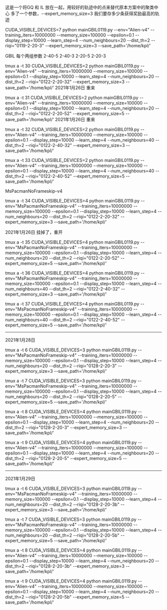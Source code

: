 这是一个将GQ 和 IL 放在一起，用较好的轨迹中的点来替代原本方案中的聚类中心
多了一个参数，--expert_memory_size=3
我们要存多少条获得奖励最高的轨迹

CUDA_VISIBLE_DEVICES=7 python mainGBIL0119.py --env="Alien-v4" --training_iters=10000000 --memory_size=100000 --epsilon=0.1 --display_step=10000 --learn_step=4 --num_neighbours=20 --dist_th=2 --riqi="0119-2-20-3" --expert_memory_size=3 --save_path='/home/kpl/'

GBIL 每个两组参数 2-40-5 2-40-3 2-20-5 2-20-3

tmux a -t 30
CUDA_VISIBLE_DEVICES=2 python mainGBIL0119.py --env="Alien-v4" --training_iters=10000000 --memory_size=100000 --epsilon=0.1 --display_step=10000 --learn_step=4 --num_neighbours=20 --dist_th=2 --riqi="0122-2-20-32" --expert_memory_size=3 --save_path='/home/kpl/'
2021年1月26日 重来

tmux a -t 31
CUDA_VISIBLE_DEVICES=2 python mainGBIL0119.py --env="Alien-v4" --training_iters=10000000 --memory_size=100000 --epsilon=0.1 --display_step=10000 --learn_step=4 --num_neighbours=20 --dist_th=2 --riqi="0122-2-20-52" --expert_memory_size=5 --save_path='/home/kpl/'
2021年1月26日 重来

tmux a -t 32
CUDA_VISIBLE_DEVICES=2 python mainGBIL0119.py --env="Alien-v4" --training_iters=10000000 --memory_size=100000 --epsilon=0.1 --display_step=10000 --learn_step=4 --num_neighbours=40 --dist_th=2 --riqi="0122-2-40-32" --expert_memory_size=3 --save_path='/home/kpl/'

tmux a -t 33
CUDA_VISIBLE_DEVICES=2 python mainGBIL0119.py --env="Alien-v4" --training_iters=10000000 --memory_size=100000 --epsilon=0.1 --display_step=10000 --learn_step=4 --num_neighbours=40 --dist_th=2 --riqi="0122-2-40-52" --expert_memory_size=5 --save_path='/home/kpl/'


MsPacmanNoFrameskip-v4

tmux a -t 34
CUDA_VISIBLE_DEVICES=4 python mainGBIL0119.py --env="MsPacmanNoFrameskip-v4" --training_iters=10000000 --memory_size=100000 --epsilon=0.1 --display_step=10000 --learn_step=4 --num_neighbours=20 --dist_th=2 --riqi="0122-2-20-32" --expert_memory_size=3 --save_path='/home/kpl/'

2021年1月26日 挂掉了，重开

tmux a -t 35
CUDA_VISIBLE_DEVICES=4 python mainGBIL0119.py --env="MsPacmanNoFrameskip-v4" --training_iters=10000000 --memory_size=100000 --epsilon=0.1 --display_step=10000 --learn_step=4 --num_neighbours=20 --dist_th=2 --riqi="0122-2-20-52" --expert_memory_size=5 --save_path='/home/kpl/'

tmux a -t 36
CUDA_VISIBLE_DEVICES=4 python mainGBIL0119.py --env="MsPacmanNoFrameskip-v4" --training_iters=10000000 --memory_size=100000 --epsilon=0.1 --display_step=10000 --learn_step=4 --num_neighbours=40 --dist_th=2 --riqi="0122-2-40-32" --expert_memory_size=3 --save_path='/home/kpl/'

tmux a -t 37
CUDA_VISIBLE_DEVICES=4 python mainGBIL0119.py --env="MsPacmanNoFrameskip-v4" --training_iters=10000000 --memory_size=100000 --epsilon=0.1 --display_step=10000 --learn_step=4 --num_neighbours=40 --dist_th=2 --riqi="0122-2-40-52" --expert_memory_size=5 --save_path='/home/kpl/'

--------------------------------------------------------------------------------
2021年1月28日

tmux a -t 6
CUDA_VISIBLE_DEVICES=3 python mainGBIL0119.py --env="MsPacmanNoFrameskip-v4" --training_iters=10000000 --memory_size=100000 --epsilon=0.1 --display_step=10000 --learn_step=4 --num_neighbours=20 --dist_th=2 --riqi="0128-2-20-3" --expert_memory_size=3 --save_path='/home/kpl/'

tmux a -t 7
CUDA_VISIBLE_DEVICES=3 python mainGBIL0119.py --env="MsPacmanNoFrameskip-v4" --training_iters=10000000 --memory_size=100000 --epsilon=0.1 --display_step=10000 --learn_step=4 --num_neighbours=20 --dist_th=2 --riqi="0128-2-20-5" --expert_memory_size=5 --save_path='/home/kpl/'

tmux a -t 8
CUDA_VISIBLE_DEVICES=4 python mainGBIL0119.py --env="Alien-v4" --training_iters=10000000 --memory_size=100000 --epsilon=0.1 --display_step=10000 --learn_step=4 --num_neighbours=20 --dist_th=2 --riqi="0128-2-20-3" --expert_memory_size=3 --save_path='/home/kpl/'

tmux a -t 9
CUDA_VISIBLE_DEVICES=4 python mainGBIL0119.py --env="Alien-v4" --training_iters=10000000 --memory_size=100000 --epsilon=0.1 --display_step=10000 --learn_step=4 --num_neighbours=20 --dist_th=2 --riqi="0128-2-20-5" --expert_memory_size=5 --save_path='/home/kpl/'

--------------------------------------------------------------------------------
2021年1月29日

tmux a -t 6
CUDA_VISIBLE_DEVICES=3 python mainGBIL0119.py --env="MsPacmanNoFrameskip-v4" --training_iters=10000000 --memory_size=100000 --epsilon=0.1 --display_step=10000 --learn_step=4 --num_neighbours=20 --dist_th=2 --riqi="0128-2-20-3b" --expert_memory_size=3 --save_path='/home/kpl/'

tmux a -t 7
CUDA_VISIBLE_DEVICES=3 python mainGBIL0119.py --env="MsPacmanNoFrameskip-v4" --training_iters=10000000 --memory_size=100000 --epsilon=0.1 --display_step=10000 --learn_step=4 --num_neighbours=20 --dist_th=2 --riqi="0128-2-20-5b" --expert_memory_size=5 --save_path='/home/kpl/'

tmux a -t 8
CUDA_VISIBLE_DEVICES=4 python mainGBIL0119.py --env="Alien-v4" --training_iters=10000000 --memory_size=100000 --epsilon=0.1 --display_step=10000 --learn_step=4 --num_neighbours=20 --dist_th=2 --riqi="0128-2-20-3b" --expert_memory_size=3 --save_path='/home/kpl/'

tmux a -t 9
CUDA_VISIBLE_DEVICES=4 python mainGBIL0119.py --env="Alien-v4" --training_iters=10000000 --memory_size=100000 --epsilon=0.1 --display_step=10000 --learn_step=4 --num_neighbours=20 --dist_th=2 --riqi="0128-2-20-5b" --expert_memory_size=5 --save_path='/home/kpl/'